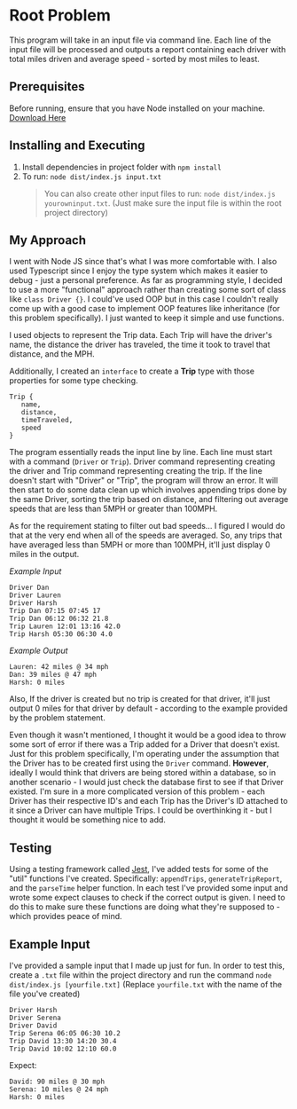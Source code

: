 # Root Problem

This program will take in an input file via command line. Each line of the input file will be processed and outputs a report containing each driver with total miles driven and average speed - sorted by most miles to least.

## Prerequisites

Before running, ensure that you have Node installed on your machine. [Download Here](https://nodejs.org/en/download/)

## Installing and Executing

1. Install dependencies in project folder with `npm install`
2. To run: `node dist/index.js input.txt`
   > You can also create other input files to run: `node dist/index.js yourowninput.txt`. (Just make sure the input file is within the root project directory)

## My Approach

I went with Node JS since that's what I was more comfortable with. I also used Typescript since I enjoy the type system which makes it easier to debug - just a personal preference.
As far as programming style, I decided to use a more "functional" approach rather than creating some sort of class like `class Driver {}`. I could've used OOP but in this case I couldn't really come up with a good case to implement OOP features like inheritance (for this problem specifically). I just wanted to keep it simple and use functions.

I used objects to represent the Trip data. Each Trip will have the driver's name, the distance the driver has traveled, the time it took to travel that distance, and the MPH.

Additionally, I created an `interface` to create a **Trip** type with those properties for some type checking.

```
Trip {
   name,
   distance,
   timeTraveled,
   speed
}
```

The program essentially reads the input line by line. Each line must start with a command (`Driver` or `Trip`). Driver command representing creating the driver and Trip command representing creating the trip. If the line doesn't start with "Driver" or "Trip", the program will throw an error.
It will then start to do some data clean up which involves appending trips done by the same Driver, sorting the trip based on distance, and filtering out average speeds that are less than 5MPH or greater than 100MPH.

As for the requirement stating to filter out bad speeds... I figured I would do that at the very end when all of the speeds are averaged. So, any trips that have averaged less than 5MPH or more than 100MPH, it'll just display 0 miles in the output.

_Example Input_

```
Driver Dan
Driver Lauren
Driver Harsh
Trip Dan 07:15 07:45 17
Trip Dan 06:12 06:32 21.8
Trip Lauren 12:01 13:16 42.0
Trip Harsh 05:30 06:30 4.0
```

_Example Output_

```
Lauren: 42 miles @ 34 mph
Dan: 39 miles @ 47 mph
Harsh: 0 miles
```

Also, If the driver is created but no trip is created for that driver, it'll just output 0 miles for that driver by default - according to the example provided by the problem statement.

Even though it wasn't mentioned, I thought it would be a good idea to throw some sort of error if there was a Trip added for a Driver that doesn't exist. Just for this problem specifically, I'm operating under the assumption that the Driver has to be created first using the `Driver` command. **However**, ideally I would think that drivers are being stored within a database, so in another scenario - I would just check the database first to see if that Driver existed. I'm sure in a more complicated version of this problem - each Driver has their respective ID's and each Trip has the Driver's ID attached to it since a Driver can have multiple Trips. I could be overthinking it - but I thought it would be something nice to add.

## Testing

Using a testing framework called [Jest](https://jestjs.io/), I've added tests for some of the "util" functions I've created. Specifically: `appendTrips`, `generateTripReport`, and the `parseTime` helper function.
In each test I've provided some input and wrote some expect clauses to check if the correct output is given. I need to do this to make sure these functions are doing what they're supposed to - which provides peace of mind.

## Example Input

I've provided a sample input that I made up just for fun. In order to test this, create a `.txt` file within the project directory
and run the command `node dist/index.js [yourfile.txt]` (Replace `yourfile.txt` with the name of the file you've created)

```
Driver Harsh
Driver Serena
Driver David
Trip Serena 06:05 06:30 10.2
Trip David 13:30 14:20 30.4
Trip David 10:02 12:10 60.0
```

Expect:

```
David: 90 miles @ 30 mph
Serena: 10 miles @ 24 mph
Harsh: 0 miles
```
